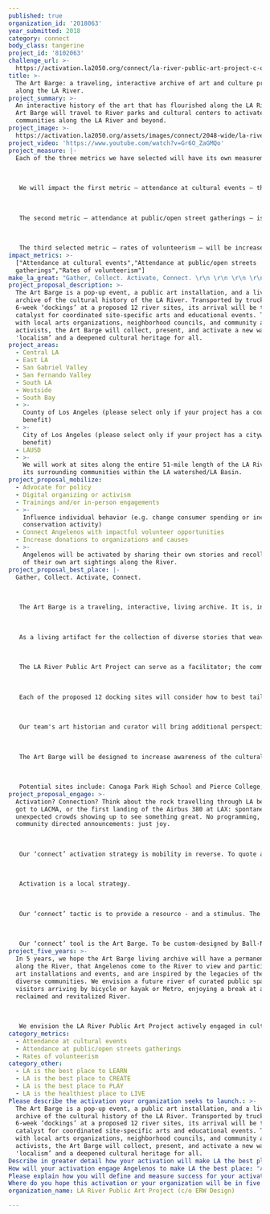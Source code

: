 ```yaml
---
published: true
organization_id: '2018063'
year_submitted: 2018
category: connect
body_class: tangerine
project_id: '8102063'
challenge_url: >-
  https://activation.la2050.org/connect/la-river-public-art-project-c-o-erw-design/
title: >-
  The Art Barge: a traveling, interactive archive of art and culture precedents
  along the LA River.
project_summary: >-
  An interactive history of the art that has flourished along the LA River, the
  Art Barge will travel to River parks and cultural centers to activate
  communities along the LA River and beyond.
project_image: >-
  https://activation.la2050.org/assets/images/connect/2048-wide/la-river-public-art-project-c-o-erw-design.jpg
project_video: 'https://www.youtube.com/watch?v=Gr6O_ZaGMQo'
project_measure: |-
  Each of the three metrics we have selected will have its own measurement tool.
   
   
   
   We will impact the first metric — attendance at cultural events — though an increase in numbers of attendance in each community by 1-2% of the current County-wide figure of 12% who have attended a museum and 18% who have attended live performances. As visitors come through to the venue, volunteers will distribute and collect a unique numbered survey and ask them to take a 3-question survey. 
   
    
   
   The second metric — attendance at public/open street gatherings — is a dream metric that we have identified a way to quantify. We propose utilizing city licenses issued for public events in the previous three years for establish a baseline for number of days there were public/open street gatherings in each community. We will add the number of Art Barge’s days of operation/public events to the current year’s city licenses issued to ascertain increase in percentage of in public/open street gatherings for that year. 
   
    
   
   The third selected metric — rates of volunteerism — will be increased in each community by 1-2% of the current countywide figure of 20% who have volunteered formally. We propose creating a survey at volunteer intake/orientation days to quantify the numbers of participants.
impact_metrics: >-
  ["Attendance at cultural events","Attendance at public/open streets
  gatherings","Rates of volunteerism"]
make_la_great: "Gather, Collect. Activate, Connect. \r\n \r\n \r\n \r\n The Art Barge is a traveling, interactive, living archive. It is, in itself, an activation. Its unique design and dual function as an archive will attract people of all ages and backgrounds. The activities around the barge 'dockings' will invite people to connect to each other and to their community. \r\n \r\n \r\n \r\n As a living artifact for the collection of diverse stories that weave together to form a multi-faceted public place identity, these stories of public art and culture will contribute to the meaning of the River’s communities, reconstituting “communities of memory” that bridge and preserve historical with contemporary public art and cultural projects. \r\n \r\n \r\n \r\n The LA River Public Art Project can serve as a facilitator; the communities will lead, explore, and add their stories and recollections of art events along the River. Arts and cultural activities will be presented, discussed, reviewed, and selected in conjunction with individual site partners. \r\n \r\n \r\n \r\n Each of the proposed 12 docking sites will consider how to best tailor events, programs, and coordinate with neighborhood community organizations, businesses and residents. \r\n \r\n \r\n \r\n Our team's art historian and curator will bring additional perspective to the art installations, events, speaker/music series, and educational activities. While the barge will draw its county-wide audiences, local dockings will provide local residents unique access cultural events and volunteer opportunities.\r\n \r\n \r\n \r\n The Art Barge will be designed to increase awareness of the cultural history of the River, entice people to go a park they may have never visited before, have a picnic along the River, engage with neighbors and community members at events and activities, encourage local and neighborhood organizations to develop associate events to coincide with Art Barge dockings, and enhance awareness of the cultural history of the LA River. \r\n \r\n \r\n \r\n Potential sites include: Canoga Park High School and Pierce College, Woodland Hills (Mile 51); Lautner Building, Winnetka (Mile 49); Reseda City Park, Reseda (Mile 47); Sepulveda Basin Recreational Area, Encino (Mile 45/44); Weddington Park, Studio City (Mile 37); North Atwater Park (Mile 29-30); Sunnynook Park, Atwater Village (Mile 28-29); Louis MacAdams Park, Elysian Valley (Mile 26); Bowtie Parcel, Atwater Village (Mile 26); Ed P Reyes River Greenway, Lincoln Heights (Mile 25); Los Angeles State Historic Park, Chinatown (Mile 23-24); Institute of Contemporary Art, Boyle Heights (Mile 22-23); Sixth Street Viaduct Replacement Project, Arts District (Mile 21); Park Elementary School, Cudahy Park, Cudahy (Mile 14); Hollydale Regional Park, South Gate (Mile 13); Paramount / Dills Park / Clinton Elementary, Domingues High School, Mark Keppel Elementary, Whaley Middle School, Compton (Mile 9); Drake Park Community Center, Long Beach (Miles 1-3), and more to be identified by local communities!"
project_proposal_description: >-
  The Art Barge is a pop-up event, a public art installation, and a living
  archive of the cultural history of the LA River. Transported by truck, with
  6-week ‘dockings’ at a proposed 12 river sites, its arrival will be the
  catalyst for coordinated site-specific arts and educational events. Together
  with local arts organizations, neighborhood councils, and community arts
  activists, the Art Barge will collect, present, and activate a new wave of
  'localism’ and a deepened cultural heritage for all.
project_areas:
  - Central LA
  - East LA
  - San Gabriel Valley
  - San Fernando Valley
  - South LA
  - Westside
  - South Bay
  - >-
    County of Los Angeles (please select only if your project has a countywide
    benefit)
  - >-
    City of Los Angeles (please select only if your project has a citywide
    benefit)
  - LAUSD
  - >-
    We will work at sites along the entire 51-mile length of the LA River and
    its surrounding communities within the LA watershed/LA Basin.
project_proposal_mobilize:
  - Advocate for policy
  - Digital organizing or activism
  - Trainings and/or in-person engagements
  - >-
    Influence individual behavior (e.g. change consumer spending or increase
    conservation activity)
  - Connect Angelenos with impactful volunteer opportunities
  - Increase donations to organizations and causes
  - >-
    Angelenos will be activated by sharing their own stories and recollections
    of their own art sightings along the River. 
project_proposal_best_place: |-
  Gather, Collect. Activate, Connect. 
   
   
   
   The Art Barge is a traveling, interactive, living archive. It is, in itself, an activation. Its unique design and dual function as an archive will attract people of all ages and backgrounds. The activities around the barge 'dockings' will invite people to connect to each other and to their community. 
   
   
   
   As a living artifact for the collection of diverse stories that weave together to form a multi-faceted public place identity, these stories of public art and culture will contribute to the meaning of the River’s communities, reconstituting “communities of memory” that bridge and preserve historical with contemporary public art and cultural projects. 
   
   
   
   The LA River Public Art Project can serve as a facilitator; the communities will lead, explore, and add their stories and recollections of art events along the River. Arts and cultural activities will be presented, discussed, reviewed, and selected in conjunction with individual site partners. 
   
   
   
   Each of the proposed 12 docking sites will consider how to best tailor events, programs, and coordinate with neighborhood community organizations, businesses and residents. 
   
   
   
   Our team's art historian and curator will bring additional perspective to the art installations, events, speaker/music series, and educational activities. While the barge will draw its county-wide audiences, local dockings will provide local residents unique access cultural events and volunteer opportunities.
   
   
   
   The Art Barge will be designed to increase awareness of the cultural history of the River, entice people to go a park they may have never visited before, have a picnic along the River, engage with neighbors and community members at events and activities, encourage local and neighborhood organizations to develop associate events to coincide with Art Barge dockings, and enhance awareness of the cultural history of the LA River. 
   
   
   
   Potential sites include: Canoga Park High School and Pierce College, Woodland Hills (Mile 51); Lautner Building, Winnetka (Mile 49); Reseda City Park, Reseda (Mile 47); Sepulveda Basin Recreational Area, Encino (Mile 45/44); Weddington Park, Studio City (Mile 37); North Atwater Park (Mile 29-30); Sunnynook Park, Atwater Village (Mile 28-29); Louis MacAdams Park, Elysian Valley (Mile 26); Bowtie Parcel, Atwater Village (Mile 26); Ed P Reyes River Greenway, Lincoln Heights (Mile 25); Los Angeles State Historic Park, Chinatown (Mile 23-24); Institute of Contemporary Art, Boyle Heights (Mile 22-23); Sixth Street Viaduct Replacement Project, Arts District (Mile 21); Park Elementary School, Cudahy Park, Cudahy (Mile 14); Hollydale Regional Park, South Gate (Mile 13); Paramount / Dills Park / Clinton Elementary, Domingues High School, Mark Keppel Elementary, Whaley Middle School, Compton (Mile 9); Drake Park Community Center, Long Beach (Miles 1-3), and more to be identified by local communities!
project_proposal_engage: >-
  Activation? Connection? Think about the rock travelling through LA before it
  got to LACMA, or the first landing of the Airbus 380 at LAX: spontaneous and
  unexpected crowds showing up to see something great. No programming, no
  community directed announcements: just joy. 
   
   
   
   Our ‘connect’ activation strategy is mobility in reverse. To quote a well-worn phrase by Francis Bacon, “If Mohammed won’t go to the mountain, bring the mountain to him.” The Art Barge is envisioned as a temporary public art installation, docking at local sites, an event, a moment in history.
   
   
   
   Activation is a local strategy.
   
   
   
   Our ‘connect’ tactic is to provide a resource - and a stimulus. The interactive archive housed in the Art Barge will be content flexible: less data crunching, more hands-on, more connective. As cultural history is collected, viewed, and recorded, the breadth of the heritage of the River and its communities will strengthen the River’s cultural value to the community.
   
   
   
   Our ‘connect’ tool is the Art Barge. To be custom-designed by Ball-Nogues Studio, it will not only be public art, but will also house on-site WiFi, interactive activities, archival intake, and site-specific curated activities for all-ages. Working with local organizations and art constituencies, steeped in the knowledge and networks of each community, a diverse array of events and activities will emerge for each site.
project_five_years: >-
  In 5 years, we hope the Art Barge living archive will have a permanent home
  along the River, that Angelenos come to the River to view and participate in
  art installations and events, and are inspired by the legacies of the River's
  diverse communities. We envision a future river of curated public spaces,
  visitors arriving by bicycle or kayak or Metro, enjoying a break at a
  reclaimed and revitalized River.
   
   
   
   We envision the LA River Public Art Project actively engaged in cultural development, and funded and staffed with paid employees and enthusiastic volunteers. We hope to have an established mentoring program to expand cultural and art awareness as we reach across local, regional, and global audiences.
category_metrics:
  - Attendance at cultural events
  - Attendance at public/open streets gatherings
  - Rates of volunteerism
category_other:
  - LA is the best place to LEARN
  - LA is the best place to CREATE
  - LA is the best place to PLAY
  - LA is the healthiest place to LIVE
Please describe the activation your organization seeks to launch.: >-
  The Art Barge is a pop-up event, a public art installation, and a living
  archive of the cultural history of the LA River. Transported by truck, with
  6-week ‘dockings’ at a proposed 12 river sites, its arrival will be the
  catalyst for coordinated site-specific arts and educational events. Together
  with local arts organizations, neighborhood councils, and community arts
  activists, the Art Barge will collect, present, and activate a new wave of
  'localism’ and a deepened cultural heritage for all.
Describe in greater detail how your activation will make LA the best place?: "Gather, Collect. Activate, Connect. \r\n\r\nThe Art Barge is a traveling, interactive, living archive. It is, in itself, an activation. Its unique design and dual function as an archive will attract people of all ages and backgrounds. The activities around the barge 'dockings' will invite people to connect to each other and to their community. \r\n\r\nAs a living artifact for the collection of diverse stories that weave together to form a multi-faceted public place identity, these stories of public art and culture will contribute to the meaning of the River’s communities, reconstituting “communities of memory” that bridge and preserve historical with contemporary public art and cultural projects. \r\n\r\nThe LA River Public Art Project can serve as a facilitator; the communities will lead, explore, and add their stories and recollections of art events along the River. Arts and cultural activities will be presented, discussed, reviewed, and selected in conjunction with individual site partners. \r\n\r\nEach of the proposed 12 docking sites will consider how to best tailor events, programs, and coordinate with neighborhood community organizations, businesses and residents. \r\n\r\nOur team's art historian and curator will bring additional perspective to the art installations, events, speaker/music series, and educational activities. While the barge will draw its county-wide audiences, local dockings will provide local residents unique access cultural events and volunteer opportunities.\r\n\r\nThe Art Barge will be designed to increase awareness of the cultural history of the River, entice people to go a park they may have never visited before, have a picnic along the River, engage with neighbors and community members at events and activities, encourage local and neighborhood organizations to develop associate events to coincide with Art Barge dockings, and enhance awareness of the cultural history of the LA River. \r\n\r\nPotential sites include: Canoga Park High School and Pierce College, Woodland Hills (Mile 51); Lautner Building, Winnetka (Mile 49);  Reseda City Park, Reseda (Mile 47); Sepulveda Basin Recreational Area, Encino (Mile 45/44); Weddington Park, Studio City (Mile 37); North Atwater Park (Mile 29-30); Sunnynook Park, Atwater Village (Mile 28-29); Louis MacAdams Park, Elysian Valley (Mile 26); Bowtie Parcel, Atwater Village (Mile 26); Ed P Reyes River Greenway, Lincoln Heights  (Mile 25); Los Angeles State Historic Park, Chinatown (Mile 23-24); Institute of Contemporary Art, Boyle Heights (Mile 22-23); Sixth Street Viaduct Replacement Project, Arts District (Mile 21); Park Elementary School, Cudahy Park, Cudahy (Mile 14); Hollydale Regional Park, South Gate (Mile 13); Paramount / Dills Park / Clinton Elementary, Domingues High School, Mark Keppel Elementary, Whaley Middle School, Compton (Mile 9); Drake Park Community Center, Long Beach (Miles 1-3), and more to be identified by local communities!"
How will your activation engage Angelenos to make LA the best place: "Activation? Connection? Think about the rock travelling through LA before it got to LACMA, or the first landing of the Airbus 380 at LAX: spontaneous and unexpected crowds showing up to see something great. No programming, no community directed announcements: just joy.  \r\n\r\nOur ‘connect’ activation strategy is mobility in reverse. To quote a well-worn phrase by Francis Bacon, “If Mohammed won’t go to the mountain, bring the mountain to him.” The Art Barge is envisioned as a temporary public art installation, docking at local sites, an event, a moment in history.\r\n\r\nActivation is a local strategy.\r\n\r\nOur ‘connect’ tactic is to provide a resource - and a stimulus. The interactive archive housed in the Art Barge will be content flexible: less data crunching, more hands-on, more connective. As cultural history is collected, viewed, and recorded, the breadth of the heritage of the River and its communities will strengthen the River’s cultural value to the community.\r\n\r\nOur ‘connect’ tool is the Art Barge. To be custom-designed by Ball-Nogues Studio, it will not only be public art, but will also house on-site WiFi, interactive activities, archival intake, and site-specific curated activities for all-ages. Working with local organizations and art constituencies, steeped in the knowledge and networks of each community, a diverse array of events and activities will emerge for each site.\r\n"
Please explain how you will define and measure success for your activation.: "Each of the three metrics we have selected will have its own measurement tool.\r\n\r\nWe will impact the first metric — attendance at cultural events — though an increase in numbers of attendance in each community by 1-2% of the current County-wide figure of 12% who have attended a museum and 18% who have attended live performances. As visitors come through to the venue, volunteers will distribute and collect a unique numbered survey and ask them to take a 3-question survey.  \r\n \r\nThe second metric — attendance at public/open street gatherings — is a dream metric that we have identified a way to quantify. We propose utilizing city licenses issued for public events in the previous three years for establish a baseline for number of days there were public/open street gatherings in each community. We will add the number of Art Barge’s days of operation/public events to the current year’s city licenses issued to ascertain increase in percentage of in public/open street gatherings for that year.  \r\n \r\nThe third selected metric — rates of volunteerism — will be increased in each community by 1-2% of the current countywide figure of 20% who have volunteered formally. We propose creating a survey at volunteer intake/orientation days to quantify the numbers of participants."
Where do you hope this activation or your organization will be in five years?: "In 5 years, we hope the Art Barge living archive will have a permanent home along the River, that Angelenos come to the River to view and participate in art installations and events, and are inspired by the legacies of the River's diverse communities. We envision a future river of curated public spaces, visitors arriving by bicycle or kayak or Metro, enjoying a break at a reclaimed and revitalized River.\r\n\r\nWe envision the LA River Public Art Project actively engaged in cultural development, and funded and staffed with paid employees and enthusiastic volunteers. We hope to have an established mentoring program to expand cultural and art awareness as we reach across local, regional, and global audiences."
organization_name: LA River Public Art Project (c/o ERW Design)

---
```

